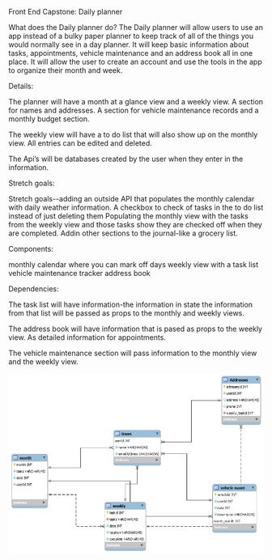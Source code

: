 Front End Capstone: Daily planner

What does the Daily planner do?
The Daily planner will allow users to use an app instead of a bulky paper planner to keep track of all of the things you would normally see in a day planner. It will keep basic information about tasks, appointments, vehicle maintenance and an address book all in one place. It will allow the user to create an account and use the tools in the app to organize their month and week.

Details:

The planner will have a month at a glance view and a weekly view. A section for names and addresses. A section for vehicle maintenance records and a monthly budget section.

The weekly view will have a to do list that will also show up on the monthly view. All entries can be edited and deleted.

The Api’s will be databases created by the user when they enter in the information.

Stretch goals:

Stretch goals--adding an outside API that populates the monthly calendar with daily weather information. A checkbox to check of tasks in the to do list instead of just deleting them Populating the monthly view with the tasks from the weekly view and those tasks show they are checked off when they are completed. Addin other sections to the journal-like a grocery list.

Components:

monthly calendar where you can mark off days
weekly view with a task list 
vehicle maintenance tracker
address book

Dependencies:

The task list will have information-the information in state the information from that list will be passed as props to the monthly and weekly views.

The address book will have information that is pased as props to the weekly view. As detailed information for appointments.

The vehicle maintenance section will pass information to the monthly view and the weekly view.




![picture](images/newimage.png)

